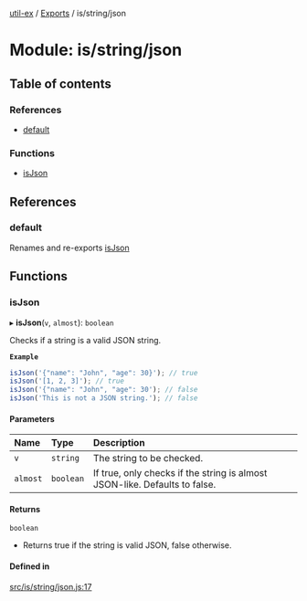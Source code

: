 [util-ex](../README.md) / [Exports](../modules.md) / is/string/json

# Module: is/string/json

## Table of contents

### References

- [default](is_string_json.md#default)

### Functions

- [isJson](is_string_json.md#isjson)

## References

### default

Renames and re-exports [isJson](is_string_json.md#isjson)

## Functions

### isJson

▸ **isJson**(`v`, `almost`): `boolean`

Checks if a string is a valid JSON string.

**`Example`**

```ts
isJson('{"name": "John", "age": 30}'); // true
isJson('[1, 2, 3]'); // true
isJson('{"name": "John", "age": 30'); // false
isJson('This is not a JSON string.'); // false
```

#### Parameters

| Name | Type | Description |
| :------ | :------ | :------ |
| `v` | `string` | The string to be checked. |
| `almost` | `boolean` | If true, only checks if the string is almost JSON-like. Defaults to false. |

#### Returns

`boolean`

- Returns true if the string is valid JSON, false otherwise.

#### Defined in

[src/is/string/json.js:17](https://github.com/snowyu/util-ex.js/blob/fa686d8/src/is/string/json.js#L17)
